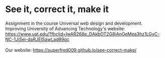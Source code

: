 # See it, correct it, make it
 Assignment in the course Universal web design and development. <br>
 Improving University of Advancing Technology's website: <br>
 https://www.uat.edu/?fbclid=IwAR268e_DAkbOT2G8iAnGeMea3hz1LGyC-NC-1JjSei-daRJEISawLad89qc <br> <br>
 Our website: https://superfred009.github.io/see-correct-make/
